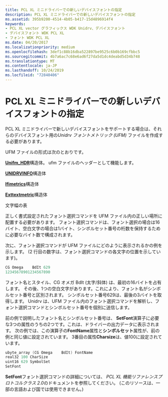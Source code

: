 ```yaml
---
title: PCL XL ミニドライバーでの新しいデバイスフォントの指定
description: PCL XL ミニドライバーでの新しいデバイスフォントの指定
ms.assetid: 395b9200-4514-4b05-b417-15d4896914f4
keywords:
- PCL XL vector グラフィックス WDK Unidrv、デバイスフォント
- デバイスフォント WDK PCL XL
- フォント WDK PCL XL
ms.date: 04/20/2017
ms.localizationpriority: medium
ms.openlocfilehash: 3def1c88b16dba522897be9525c6b0b169cfbbc5
ms.sourcegitcommit: 4b7a6ac7c68e6ad6f27da5d1dc4deabd5d34b748
ms.translationtype: MT
ms.contentlocale: ja-JP
ms.lasthandoff: 10/24/2019
ms.locfileid: "72840406"
---
```

# <a name="specifying-new-device-fonts-in-pcl-xl-minidrivers"></a>PCL XL ミニドライバーでの新しいデバイスフォントの指定





PCL XL ミニドライバーで新しいデバイスフォントをサポートする場合は、それらのデバイスフォント用の*Unidrv フォントメトリック (UFM)* ファイルを作成する必要があります。

UFM ファイルの形式は次のとおりです。

[**Unifm\_HDR**](https://docs.microsoft.com/windows-hardware/drivers/ddi/prntfont/ns-prntfont-_unifm_hdr)構造体。 ufm ファイルのヘッダーとして機能します。

[**UNIDRVINFO**](https://docs.microsoft.com/windows-hardware/drivers/ddi/prntfont/ns-prntfont-_unidrvinfo)構造体

[**Ifimetrics**](https://docs.microsoft.com/windows/desktop/api/winddi/ns-winddi-_ifimetrics)構造体

[**Exttextmetric**](https://docs.microsoft.com/windows-hardware/drivers/ddi/prntfont/ns-prntfont-_exttextmetric)構造体

文字幅の表

正しく書式設定されたフォント選択コマンドを UFM ファイル内の正しい場所に配置する必要があります。 フォント選択コマンドは、フォント選択の場合は16バイト、空白文字の場合は1バイト、シンボルセット番号の桁数を保持するために必要なバイト数で構成されます。

次に、フォント選択コマンドが UFM ファイルにどのように表示されるかの例を示します。 (2 行目の数字は、フォント選択コマンドの各文字の位置を示しています)。

```cpp
CG Omega    BdIt 629
12345678901234567890
```

フォント名とスタイル、CG オメガ BdIt (太字/斜体) は、最初の16バイトを占有します。 その後、1つの空白文字があります。これにより、フォント名がシンボルセット番号と区別されます。 シンボルセット番号629は、最後の3バイトを取得します。 Unidrv は、UFM ファイル内のフォント選択コマンドを解析し、フォント選択コマンドとシンボルセット番号を個別に送信します。

前の例で説明したフォント名とシンボルセット番号は、 **SetFont**演算子に必要な3つの属性のうちの2つです。これは、ドライバーの出力データに表示されます。 次の例では、この演算子の**FontName**属性と**シンボルセット**属性が、前の例と同じ値に設定されています。 3番目の属性**Charsize**は、値100に設定されています。

```cpp
ubyte_array (CG Omega    BdIt) FontName
real32 100 CharSize
uint16 629 SymbolSet
SetFont
```

**SetFont**フォント選択コマンドの詳細については、 *PCL XL 機能リファレンスプロトコルクラス 2.0*のドキュメントを参照してください。 (このリソースは、一部の言語および国では使用できません。)

 

 





